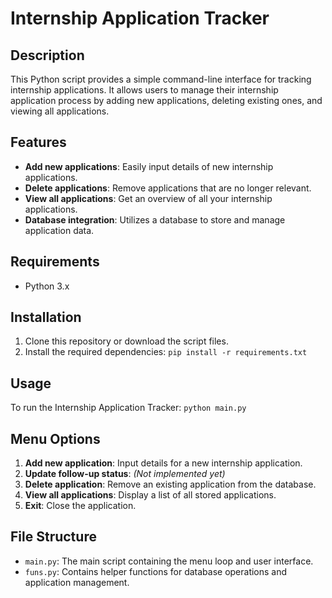 # Internship Application Tracker

## Description
This Python script provides a simple command-line interface for tracking internship applications. It allows users to manage their internship application process by adding new applications, deleting existing ones, and viewing all applications.

## Features
- **Add new applications**: Easily input details of new internship applications.
- **Delete applications**: Remove applications that are no longer relevant.
- **View all applications**: Get an overview of all your internship applications.
- **Database integration**: Utilizes a database to store and manage application data.

## Requirements
- Python 3.x

## Installation
1. Clone this repository or download the script files.
2. Install the required dependencies:
`pip install -r requirements.txt`

## Usage
To run the Internship Application Tracker:
`python main.py`

## Menu Options
1. **Add new application**: Input details for a new internship application.
2. **Update follow-up status**: *(Not implemented yet)*
3. **Delete application**: Remove an existing application from the database.
4. **View all applications**: Display a list of all stored applications.
5. **Exit**: Close the application.

## File Structure
- `main.py`: The main script containing the menu loop and user interface.
- `funs.py`: Contains helper functions for database operations and application management.

